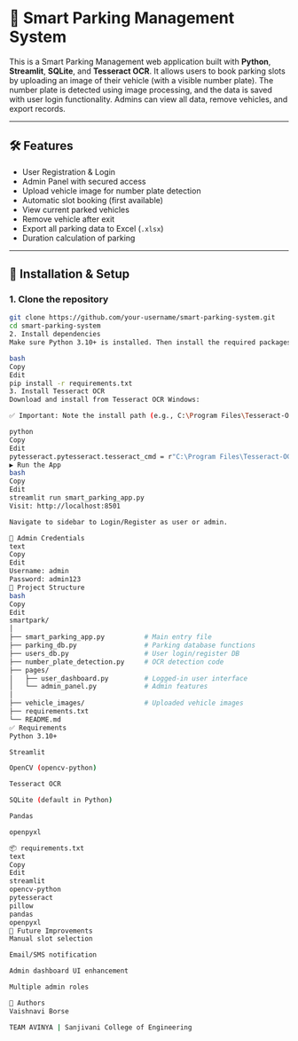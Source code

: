 # 🚗 Smart Parking Management System

This is a Smart Parking Management web application built with **Python**, **Streamlit**, **SQLite**, and **Tesseract OCR**. It allows users to book parking slots by uploading an image of their vehicle (with a visible number plate). The number plate is detected using image processing, and the data is saved with user login functionality. Admins can view all data, remove vehicles, and export records.

---

## 🛠️ Features

- User Registration & Login
- Admin Panel with secured access
- Upload vehicle image for number plate detection
- Automatic slot booking (first available)
- View current parked vehicles
- Remove vehicle after exit
- Export all parking data to Excel (`.xlsx`)
- Duration calculation of parking

---

## 🔧 Installation & Setup

### 1. Clone the repository

```bash
git clone https://github.com/your-username/smart-parking-system.git
cd smart-parking-system
2. Install dependencies
Make sure Python 3.10+ is installed. Then install the required packages:

bash
Copy
Edit
pip install -r requirements.txt
3. Install Tesseract OCR
Download and install from Tesseract OCR Windows:

✅ Important: Note the install path (e.g., C:\Program Files\Tesseract-OCR\tesseract.exe) and update it in your number_plate_detection.py:

python
Copy
Edit
pytesseract.pytesseract.tesseract_cmd = r"C:\Program Files\Tesseract-OCR\tesseract.exe"
▶️ Run the App
bash
Copy
Edit
streamlit run smart_parking_app.py
Visit: http://localhost:8501

Navigate to sidebar to Login/Register as user or admin.

👤 Admin Credentials
text
Copy
Edit
Username: admin
Password: admin123
📂 Project Structure
bash
Copy
Edit
smartpark/
│
├── smart_parking_app.py          # Main entry file
├── parking_db.py                 # Parking database functions
├── users_db.py                   # User login/register DB
├── number_plate_detection.py     # OCR detection code
├── pages/
│   ├── user_dashboard.py         # Logged-in user interface
│   └── admin_panel.py            # Admin features
│
├── vehicle_images/               # Uploaded vehicle images
├── requirements.txt
└── README.md
✅ Requirements
Python 3.10+

Streamlit

OpenCV (opencv-python)

Tesseract OCR

SQLite (default in Python)

Pandas

openpyxl

📦 requirements.txt
text
Copy
Edit
streamlit
opencv-python
pytesseract
pillow
pandas
openpyxl
🚀 Future Improvements
Manual slot selection

Email/SMS notification

Admin dashboard UI enhancement

Multiple admin roles

🙌 Authors
Vaishnavi Borse

TEAM AVINYA | Sanjivani College of Engineering






